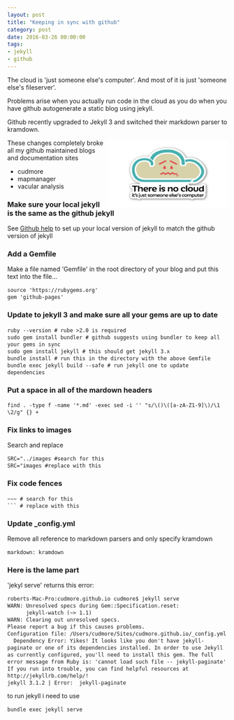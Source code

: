 ```yaml
---
layout: post
title: "Keeping in sync with github"
category: post
date: 2016-03-26 00:00:00
tags:
- jekyll
- github
---
```




The cloud is 'just someone else's computer'. And most of it is just 'someone else's fileserver'.

Problems arise when you actually run code in the cloud as you do when you have github autogenerate a static blog using jekyll.

Github recently upgraded to Jekyll 3 and switched their markdown parser to kramdown.

<IMG SRC="/images/thereisnocloud.png" WIDTH="275" ALIGN="RIGHT">

These changes completely broke all my github maintained blogs and documentation sites

- cudmore
- mapmanager
- vacular analysis

### Make sure your local jekyll is the same as the github jekyll

See [Github help][1] to set up your local version of jekyll to match the github version of jekyll

### Add a Gemfile

Make a file named 'Gemfile' in the root directory of your blog and put this text into the file...

    source 'https://rubygems.org'
    gem 'github-pages'

### Update to jekyll 3 and make sure all your gems are up to date

    ruby --version # rube >2.0 is required
    sudo gem install bundler # github suggests using bundler to keep all your gems in sync
    sudo gem install jekyll # this should get jekyll 3.x
    bundle install # run this in the directory with the above Gemfile
    bundle exec jekyll build --safe # run jekyll one to update dependencies

### Put a space in all of the mardown headers

    find . -type f -name '*.md' -exec sed -i '' "s/\()\([a-zA-Z1-9]\)/\1 \2/g" {} +

### Fix links to images

Search and replace

    SRC="../images #search for this
    SRC="images #replace with this
 
### Fix code fences
   
    ~~~ # search for this
    ``` # replace with this
    
### Update _config.yml

Remove all reference to markdown parsers and only specify kramdown 

    markdown: kramdown

### Here is the lame part

'jekyl serve' returns this error:

	roberts-Mac-Pro:cudmore.github.io cudmore$ jekyll serve
	WARN: Unresolved specs during Gem::Specification.reset:
		  jekyll-watch (~> 1.1)
	WARN: Clearing out unresolved specs.
	Please report a bug if this causes problems.
	Configuration file: /Users/cudmore/Sites/cudmore.github.io/_config.yml
	  Dependency Error: Yikes! It looks like you don't have jekyll-paginate or one of its dependencies installed. In order to use Jekyll as currently configured, you'll need to install this gem. The full error message from Ruby is: 'cannot load such file -- jekyll-paginate' If you run into trouble, you can find helpful resources at http://jekyllrb.com/help/! 
	jekyll 3.1.2 | Error:  jekyll-paginate

to run jekyll i need to use

    bundle exec jekyll serve


[1]: https://help.github.com/articles/setting-up-your-pages-site-locally-with-jekyll/